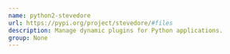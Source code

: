 ```yaml
---
name: python2-stevedore
url: https://pypi.org/project/stevedore/#files
description: Manage dynamic plugins for Python applications.
group: None
---
```

